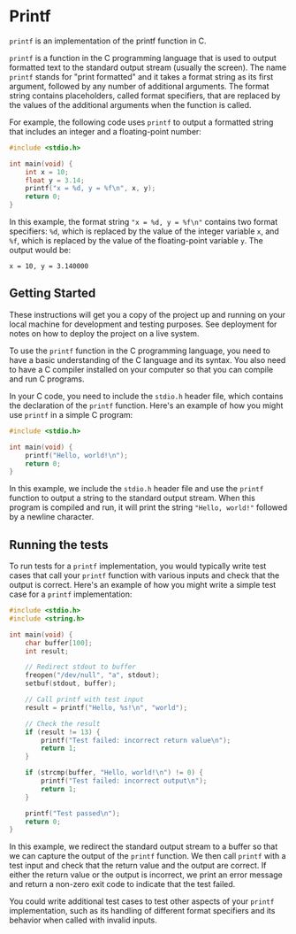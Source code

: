 # Printf

`printf` is an implementation of the printf function in C.

`printf` is a function in the C programming language that is used to output formatted text to the standard output stream (usually the screen). The name `printf` stands for "print formatted" and it takes a format string as its first argument, followed by any number of additional arguments. The format string contains placeholders, called format specifiers, that are replaced by the values of the additional arguments when the function is called.

For example, the following code uses `printf` to output a formatted string that includes an integer and a floating-point number:

```c
#include <stdio.h>

int main(void) {
    int x = 10;
    float y = 3.14;
    printf("x = %d, y = %f\n", x, y);
    return 0;
}
```

In this example, the format string `"x = %d, y = %f\n"` contains two format specifiers: `%d`, which is replaced by the value of the integer variable `x`, and `%f`, which is replaced by the value of the floating-point variable `y`. The output would be:

```
x = 10, y = 3.140000
```




## Getting Started

These instructions will get you a copy of the project up and running on your local machine for development and testing purposes. See deployment for notes on how to deploy the project on a live system.

<!-- ### Prerequisites -->

To use the `printf` function in the C programming language, you need to have a basic understanding of the C language and its syntax. You also need to have a C compiler installed on your computer so that you can compile and run C programs.

In your C code, you need to include the `stdio.h` header file, which contains the declaration of the `printf` function. Here's an example of how you might use `printf` in a simple C program:

```c
#include <stdio.h>

int main(void) {
    printf("Hello, world!\n");
    return 0;
}
```

In this example, we include the `stdio.h` header file and use the `printf` function to output a string to the standard output stream. When this program is compiled and run, it will print the string `"Hello, world!"` followed by a newline character.




## Running the tests

To run tests for a `printf` implementation, you would typically write test cases that call your `printf` function with various inputs and check that the output is correct. Here's an example of how you might write a simple test case for a `printf` implementation:

```c
#include <stdio.h>
#include <string.h>

int main(void) {
    char buffer[100];
    int result;

    // Redirect stdout to buffer
    freopen("/dev/null", "a", stdout);
    setbuf(stdout, buffer);

    // Call printf with test input
    result = printf("Hello, %s!\n", "world");

    // Check the result
    if (result != 13) {
        printf("Test failed: incorrect return value\n");
        return 1;
    }

    if (strcmp(buffer, "Hello, world!\n") != 0) {
        printf("Test failed: incorrect output\n");
        return 1;
    }

    printf("Test passed\n");
    return 0;
}
```

In this example, we redirect the standard output stream to a buffer so that we can capture the output of the `printf` function. We then call `printf` with a test input and check that the return value and the output are correct. If either the return value or the output is incorrect, we print an error message and return a non-zero exit code to indicate that the test failed.

You could write additional test cases to test other aspects of your `printf` implementation, such as its handling of different format specifiers and its behavior when called with invalid inputs.
